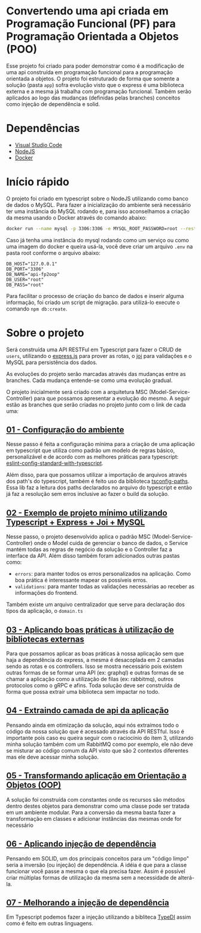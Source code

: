 # Convertendo uma api criada em Programação Funcional (PF) para Programação Orientada a Objetos (POO)

Esse projeto foi criado para poder demonstrar como é a modificação de uma api construída em programação funcional para a programação orientada a objetos. O projeto foi estruturado de forma que somente a solução (pasta `app`) sofra evolução visto que o express é uma biblioteca externa e a mesma já trabalha com programação funcional. Também serão aplicados ao logo das mudanças (definidas pelas branches) conceitos como injeção de dependência e solid.

# Dependências

- [Visual Studio Code](https://code.visualstudio.com/download)
- [NodeJS](https://nodejs.org/en/download/)
- [Docker](https://www.docker.com/products/docker-desktop)

# Início rápido

O projeto foi criado em typescript sobre o NodeJS utilizando como banco de dados o MySQL. Para fazer a inicialização do ambiente será necessário ter uma instância do MySQL rodando e, para isso aconselhamos a criação da mesma usando o Docker através do comando abaixo:

```bash
docker run --name mysql -p 3306:3306 -e MYSQL_ROOT_PASSWORD=root --restart=always -d mysql:5
```

Caso já tenha uma instância do mysql rodando como um serviço ou como uma imagem do docker e queira usá-la, você deve criar um arquivo `.env` na pasta root conforme o arquivo abaixo:

```
DB_HOST="127.0.0.1"
DB_PORT="3306"
DB_NAME="api-fp2oop"
DB_USER="root"
DB_PASS="root"
```

Para facilitar o processo de criação do banco de dados e inserir alguma informação, foi criado um script de migração. para utilizá-lo execute o comando `npm db:create`. 

# Sobre o projeto

Será construída uma API RESTFul em Typescript para fazer o CRUD de `users`, utilizando o [express.js](https://expressjs.com/pt-br/) para prover as rotas, o [joi](https://joi.dev) para validações e o MySQL para persistência dos dados. 

As evoluções do projeto serão marcadas através das mudanças entre as branches. Cada mudança entende-se como uma evolução gradual. 

O projeto inicialmente será criado com a arquitetura MSC (Model-Service-Controller) para que possamos apresentar a evolução do mesmo. A seguir estão as branches que serão criadas no projeto junto com o link de cada uma:

## [01 - Configuração do ambiente](https://github.com/leandroluk/api-fp2oop/tree/01-configuracao-do-ambiente)

Nesse passo é feita a configuração mínima para a criação de uma aplicação em typescript que utiliza como padrão um modelo de regras básico, personalizável e de acordo com as melhores práticas para typescript: [eslint-config-standard-with-typescript](https://www.npmjs.com/package/eslint-config-standard-with-typescript). 

Além disso, para que possamos utilizar a importação de arquivos através dos path's do typescript, também é feito uso da biblioteca [tsconfig-paths](https://www.npmjs.com/package/tsconfig-paths). Essa lib faz a leitura dos paths declarados no arquivo do typescript e então já faz a resolução sem erros inclusive ao fazer o build da solução.

## [02 - Exemplo de projeto mínimo utilizando Typescript + Express + Joi + MySQL](https://github.com/leandroluk/api-fp2oop/tree/02-projeto-minimo-msc-express)

Nesse passo, o projeto desenvolvido aplica o padrão MSC (Model-Service-Controller) onde o Model cuida de gerenciar o banco de dados, o Service mantém todas as regras de negócio da solução e o Controller faz a interface da API. Além disso também foram adicionados outras pastas como:

- `errors`: para manter todos os erros personalizados na aplicação. Como boa prática é interessante mapear os possíveis erros.
- `validations`: para manter todas as validações necessárias ao receber as informações do frontend.

Também existe um arquivo centralizador que serve para declaração dos tipos da aplicação, o `domain.ts`

## [03 - Aplicando boas práticas à utilização de bibliotecas externas](https://github.com/leandroluk/api-fp2oop/tree/03-aplicando-boas-praticas)

Para que possamos aplicar as boas práticas à nossa aplicação sem que haja a dependência do express, a mesma é desacoplada em 2 camadas sendo as rotas e os controllers. Isso se mostra necessário pois existem outras formas de se formar uma API (ex: graphql) e outras formas de se chamar a aplicação como a utilização de filas (ex: rabbitmq), outros protocolos como o gRPC e afins. Toda solução deve ser construída de forma que possa extraír uma biblioteca sem impactar no todo.

## [04 - Extraindo camada de api da aplicação](https://github.com/leandroluk/api-fp2oop/tree/04-extraindo-camada-api-da-aplicacao)

Pensando ainda em otimização da solução, aqui nós extraímos todo o código da nossa solução que é acessado através da API RESTful. Isso é importante pois caso eu queira seguir com o raciocínio do item 3, utilizando minha solução também com um RabbitMQ como por exemplo, ele não deve se misturar ao código comum da API visto que são 2 contextos diferentes mas ele deve acessar minha solução.

## [05 - Transformando aplicação em Orientação a Objetos (OOP)](https://github.com/leandroluk/api-fp2oop/tree/05-tranformando-aplicacao-oop)

A solução foi construída com constantes onde os recursos são métodos dentro destes objetos para demonstrar como uma classe pode ser tratada em um ambiente modular. Para a conversão da mesma basta fazer a transformação em classes e adicionar instâncias das mesmas onde for necessário

## [06 - Aplicando injeção de dependência](https://github.com/leandroluk/api-fp2oop/tree/06-aplicando-injecao-de-dependencia)

Pensando em SOLID, um dos principais conceitos para um "código limpo" seria a inversão (ou injeção) de dependência. A idéia é que para a classe funcionar você passe a mesma o que ela precisa fazer. Assim é possível criar múltiplas formas de utilização da mesma sem a necessidade de alterá-la.

## [07 - Melhorando a injeção de dependência](https://github.com/leandroluk/api-fp2oop/tree/07-otimizando-injecao-de-dependencia)

Em Typescript podemos fazer a injeção utilizando a bibliteca [TypeDI](https://github.com/typestack/typedi) assim como é feito em outras linguagens.
